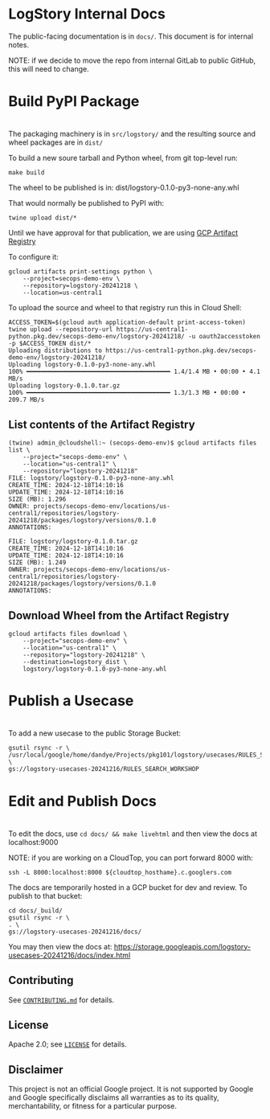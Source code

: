 # LogStory Internal Docs

The public-facing documentation is in `docs/`. This document is for internal notes.

NOTE: if we decide to move the repo from internal GitLab to public GitHub, this will need to change.

#
# Build PyPI Package
#

The packaging machinery is in `src/logstory/` and the resulting source and wheel packages are in `dist/`

To build a new soure tarball and Python wheel, from git top-level run:
```
make build
```

The wheel to be published is in: dist/logstory-0.1.0-py3-none-any.whl

That would normally be published to PyPI with:
```
twine upload dist/*
```

Until we have approval for that publication, we are using [GCP Artifact Registry](https://cloud.google.com/artifact-registry/)

To configure it:
```
gcloud artifacts print-settings python \
    --project=secops-demo-env \
    --repository=logstory-20241218 \
    --location=us-central1
```

To upload the source and wheel to that registry run this in Cloud Shell:
```
ACCESS_TOKEN=$(gcloud auth application-default print-access-token)
twine upload --repository-url https://us-central1-python.pkg.dev/secops-demo-env/logstory-20241218/ -u oauth2accesstoken -p $ACCESS_TOKEN dist/*
Uploading distributions to https://us-central1-python.pkg.dev/secops-demo-env/logstory-20241218/
Uploading logstory-0.1.0-py3-none-any.whl
100% ━━━━━━━━━━━━━━━━━━━━━━━━━━━━━━━━━━━━━━━━ 1.4/1.4 MB • 00:00 • 4.1 MB/s
Uploading logstory-0.1.0.tar.gz
100% ━━━━━━━━━━━━━━━━━━━━━━━━━━━━━━━━━━━━━━━━ 1.3/1.3 MB • 00:00 • 209.7 MB/s
```

## List contents of the Artifact Registry

```
(twine) admin_@cloudshell:~ (secops-demo-env)$ gcloud artifacts files list \
    --project="secops-demo-env" \
    --location="us-central1" \
    --repository="logstory-20241218"
FILE: logstory/logstory-0.1.0-py3-none-any.whl
CREATE_TIME: 2024-12-18T14:10:16
UPDATE_TIME: 2024-12-18T14:10:16
SIZE (MB): 1.296
OWNER: projects/secops-demo-env/locations/us-central1/repositories/logstory-20241218/packages/logstory/versions/0.1.0
ANNOTATIONS:

FILE: logstory/logstory-0.1.0.tar.gz
CREATE_TIME: 2024-12-18T14:10:16
UPDATE_TIME: 2024-12-18T14:10:16
SIZE (MB): 1.249
OWNER: projects/secops-demo-env/locations/us-central1/repositories/logstory-20241218/packages/logstory/versions/0.1.0
ANNOTATIONS:
```

## Download Wheel from the Artifact Registry
```
gcloud artifacts files download \
    --project="secops-demo-env" \
    --location="us-central1" \
    --repository="logstory-20241218" \
    --destination=logstory_dist \
    logstory/logstory-0.1.0-py3-none-any.whl
```

#
# Publish a Usecase
#

To add a new usecase to the public Storage Bucket:
```
gsutil rsync -r \
/usr/local/google/home/dandye/Projects/pkg101/logstory/usecases/RULES_SEARCH_WORKSHOP \
gs://logstory-usecases-20241216/RULES_SEARCH_WORKSHOP
```

#
# Edit and Publish Docs
#

To edit the docs, use `cd docs/ && make livehtml` and then view the docs at localhost:9000


NOTE: if you are working on a CloudTop, you can port forward 8000 with:
```
ssh -L 8000:localhost:8000 ${cloudtop_hosthame}.c.googlers.com
```


The docs are temporarily hosted in a GCP bucket for dev and review. To publish to that bucket:
```
cd docs/_build/
gsutil rsync -r \
. \
gs://logstory-usecases-20241216/docs/
```

You may then view the docs at:
https://storage.googleapis.com/logstory-usecases-20241216/docs/index.html


## Contributing

See [`CONTRIBUTING.md`](CONTRIBUTING.md) for details.

## License

Apache 2.0; see [`LICENSE`](LICENSE) for details.

## Disclaimer

This project is not an official Google project. It is not supported by
Google and Google specifically disclaims all warranties as to its quality,
merchantability, or fitness for a particular purpose.
